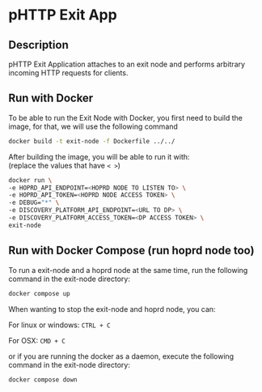 # pHTTP Exit App

## Description

pHTTP Exit Application attaches to an exit node and performs arbitrary incoming HTTP requests for clients.

## Run with Docker

To be able to run the Exit Node with Docker, you first need to build the image, for that, we will use the following command

```sh
docker build -t exit-node -f Dockerfile ../../
```

After building the image, you will be able to run it with: \
(replace the values that have `< >`)

```sh
docker run \
-e HOPRD_API_ENDPOINT=<HOPRD NODE TO LISTEN TO> \
-e HOPRD_API_TOKEN=<HOPRD NODE ACCESS TOKEN> \
-e DEBUG="*" \
-e DISCOVERY_PLATFORM_API_ENDPOINT=<URL TO DP> \
-e DISCOVERY_PLATFORM_ACCESS_TOKEN=<DP ACCESS TOKEN> \
exit-node
```

## Run with Docker Compose (run hoprd node too)

To run a exit-node and a hoprd node at the same time, run the following command in the exit-node directory:

```sh
docker compose up
```

When wanting to stop the exit-node and hoprd node, you can:

For linux or windows: `CTRL + C`

For OSX: `CMD + C`

or if you are running the docker as a daemon, execute the following command in the exit-node directory:

```sh
docker compose down
```

